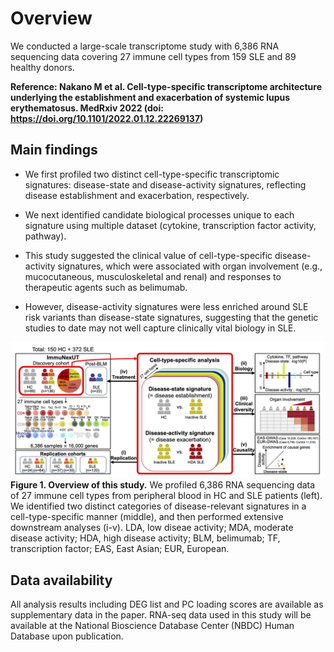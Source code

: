 # Overview
We conducted a large-scale transcriptome study with 6,386 RNA sequencing data covering 27 immune cell types from 159 SLE and 89 healthy donors.

**Reference: Nakano M et al. Cell-type-specific transcriptome architecture underlying the establishment and exacerbation of systemic lupus erythematosus. MedRxiv 2022 (doi: https://doi.org/10.1101/2022.01.12.22269137)**

## Main findings
- We first profiled two distinct cell-type-specific transcriptomic signatures: disease-state and disease-activity signatures, reflecting disease establishment and exacerbation, respectively.

- We next identified candidate biological processes unique to each signature using multiple dataset (cytokine, transcription factor activity, pathway).

- This study suggested the clinical value of cell-type-specific disease-activity signatures, which were associated with organ involvement (e.g., mucocutaneous, musculoskeletal and renal) and responses to therapeutic agents such as belimumab.

- However, disease-activity signatures were less enriched around SLE risk variants than disease-state signatures, suggesting that the genetic studies to date may not well capture clinically vital biology in SLE.

![image](./Data/Fig1.png)
**Figure 1. Overview of this study.**
We profiled 6,386 RNA sequencing data of 27 immune cell types from peripheral blood in HC and SLE patients (left). We identified two distinct categories of disease-relevant signatures in a cell-type-specific manner (middle), and then performed extensive downstream analyses (i-v). LDA, low diseae activity; MDA, moderate disease activity; HDA, high disease activity; BLM, belimumab; TF, transcription factor; EAS, East Asian; EUR, European.


## Data availability
All analysis results including DEG list and PC loading scores are available as supplementary data in the paper. RNA-seq data used in this study will be available at the National Bioscience Database Center (NBDC) Human Database upon publication.


